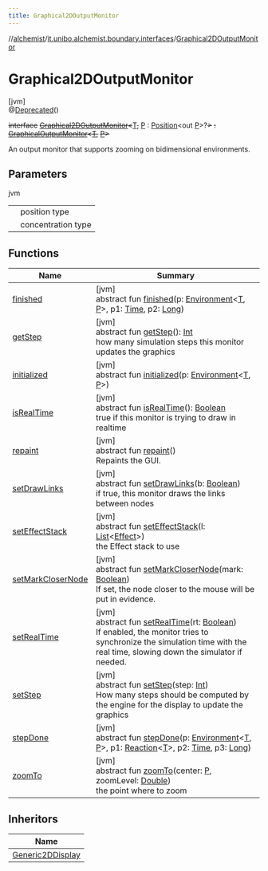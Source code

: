 ```yaml
---
title: Graphical2DOutputMonitor
---
```

//[alchemist](../../../index.html)/[it.unibo.alchemist.boundary.interfaces](../index.html)/[Graphical2DOutputMonitor](index.html)



# Graphical2DOutputMonitor



[jvm]\
@[Deprecated](https://docs.oracle.com/javase/8/docs/api/java/lang/Deprecated.html)()



~~interface~~ [~~Graphical2DOutputMonitor~~](index.html)~~<~~[T](index.html)~~,~~ [P](index.html) : [Position](../../it.unibo.alchemist.model.interfaces/-position/index.html)<out [P](../../it.unibo.alchemist.boundary.wormhole.implementation/-wormhole-swing/index.html)>?~~>~~ ~~:~~ [~~GraphicalOutputMonitor~~](../-graphical-output-monitor/index.html)~~<~~[~~T~~](../../it.unibo.alchemist.boundary.gui.effects/-function-drawer/draw-function.html)~~,~~ [~~P~~](../../it.unibo.alchemist.boundary.wormhole.implementation/-wormhole-swing/index.html)~~>~~ 

An output monitor that supports zooming on bidimensional environments.



## Parameters


jvm

| | |
|---|---|
| <P> | position type |
| <T> | concentration type |



## Functions


| Name | Summary |
|---|---|
| [finished](../-output-monitor/finished.html) | [jvm]<br>abstract fun [finished](../-output-monitor/finished.html)(p: [Environment](../../it.unibo.alchemist.model.interfaces/-environment/index.html)<[T](../../it.unibo.alchemist.boundary.gui.effects/-function-drawer/draw-function.html), [P](../../it.unibo.alchemist.boundary.wormhole.implementation/-wormhole-swing/index.html)>, p1: [Time](../../it.unibo.alchemist.model.interfaces/-time/index.html), p2: [Long](https://kotlinlang.org/api/latest/jvm/stdlib/kotlin/-long/index.html)) |
| [getStep](../-graphical-output-monitor/get-step.html) | [jvm]<br>abstract fun [getStep](../-graphical-output-monitor/get-step.html)(): [Int](https://kotlinlang.org/api/latest/jvm/stdlib/kotlin/-int/index.html)<br>how many simulation steps this monitor updates the graphics |
| [initialized](../-output-monitor/initialized.html) | [jvm]<br>abstract fun [initialized](../-output-monitor/initialized.html)(p: [Environment](../../it.unibo.alchemist.model.interfaces/-environment/index.html)<[T](../../it.unibo.alchemist.boundary.gui.effects/-function-drawer/draw-function.html), [P](../../it.unibo.alchemist.boundary.wormhole.implementation/-wormhole-swing/index.html)>) |
| [isRealTime](../-graphical-output-monitor/is-real-time.html) | [jvm]<br>abstract fun [isRealTime](../-graphical-output-monitor/is-real-time.html)(): [Boolean](https://kotlinlang.org/api/latest/jvm/stdlib/kotlin/-boolean/index.html)<br>true if this monitor is trying to draw in realtime |
| [repaint](../-graphical-output-monitor/repaint.html) | [jvm]<br>abstract fun [repaint](../-graphical-output-monitor/repaint.html)()<br>Repaints the GUI. |
| [setDrawLinks](../-graphical-output-monitor/set-draw-links.html) | [jvm]<br>abstract fun [setDrawLinks](../-graphical-output-monitor/set-draw-links.html)(b: [Boolean](https://kotlinlang.org/api/latest/jvm/stdlib/kotlin/-boolean/index.html))<br>if true, this monitor draws the links between nodes |
| [setEffectStack](../-graphical-output-monitor/set-effect-stack.html) | [jvm]<br>abstract fun [setEffectStack](../-graphical-output-monitor/set-effect-stack.html)(l: [List](https://docs.oracle.com/javase/8/docs/api/java/util/List.html)<[Effect](../../it.unibo.alchemist.boundary.gui.effects/-effect/index.html)>)<br>the Effect stack to use |
| [setMarkCloserNode](../-graphical-output-monitor/set-mark-closer-node.html) | [jvm]<br>abstract fun [setMarkCloserNode](../-graphical-output-monitor/set-mark-closer-node.html)(mark: [Boolean](https://kotlinlang.org/api/latest/jvm/stdlib/kotlin/-boolean/index.html))<br>If set, the node closer to the mouse will be put in evidence. |
| [setRealTime](../-graphical-output-monitor/set-real-time.html) | [jvm]<br>abstract fun [setRealTime](../-graphical-output-monitor/set-real-time.html)(rt: [Boolean](https://kotlinlang.org/api/latest/jvm/stdlib/kotlin/-boolean/index.html))<br>If enabled, the monitor tries to synchronize the simulation time with the real time, slowing down the simulator if needed. |
| [setStep](../-graphical-output-monitor/set-step.html) | [jvm]<br>abstract fun [setStep](../-graphical-output-monitor/set-step.html)(step: [Int](https://kotlinlang.org/api/latest/jvm/stdlib/kotlin/-int/index.html))<br>How many steps should be computed by the engine for the display to update the graphics |
| [stepDone](../-output-monitor/step-done.html) | [jvm]<br>abstract fun [stepDone](../-output-monitor/step-done.html)(p: [Environment](../../it.unibo.alchemist.model.interfaces/-environment/index.html)<[T](../../it.unibo.alchemist.boundary.gui.effects/-function-drawer/draw-function.html), [P](../../it.unibo.alchemist.boundary.wormhole.implementation/-wormhole-swing/index.html)>, p1: [Reaction](../../it.unibo.alchemist.model.interfaces/-reaction/index.html)<[T](../../it.unibo.alchemist.boundary.gui.effects/-function-drawer/draw-function.html)>, p2: [Time](../../it.unibo.alchemist.model.interfaces/-time/index.html), p3: [Long](https://kotlinlang.org/api/latest/jvm/stdlib/kotlin/-long/index.html)) |
| [zoomTo](zoom-to.html) | [jvm]<br>abstract fun [zoomTo](zoom-to.html)(center: [P](../../it.unibo.alchemist.boundary.wormhole.implementation/-wormhole-swing/index.html), zoomLevel: [Double](https://kotlinlang.org/api/latest/jvm/stdlib/kotlin/-double/index.html))<br>the point where to zoom |


## Inheritors


| Name |
|---|
| [Generic2DDisplay](../../it.unibo.alchemist.boundary.monitors/-generic2-d-display/index.html) |

